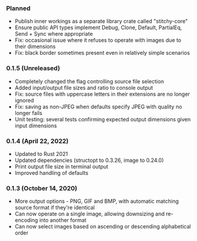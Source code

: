 
### Planned

- Publish inner workings as a separate library crate called "stitchy-core"
- Ensure public API types implement Debug, Clone, Default, PartialEq, Send + Sync where appropriate
- Fix: occasional issue where it refuses to operate with images due to their dimensions
- Fix: black border sometimes present even in relatively simple scenarios

### 0.1.5 (Unreleased)

- Completely changed the flag controlling source file selection
- Added input/output file sizes and ratio to console output
- Fix: source files with uppercase letters in their extensions are no longer ignored
- Fix: saving as non-JPEG when defaults specify JPEG with quality no longer fails
- Unit testing: several tests confirming expected output dimensions given input dimensions

### 0.1.4 (April 22, 2022)

- Updated to Rust 2021
- Updated dependencies (structopt to 0.3.26, image to 0.24.0)
- Print output file size in terminal output
- Improved handling of defaults

### 0.1.3 (October 14, 2020)

- More output options - PNG, GIF and BMP, with automatic matching source format if they're identical
- Can now operate on a single image, allowing downsizing and re-encoding into another format
- Can now select images based on ascending or descending alphabetical order
